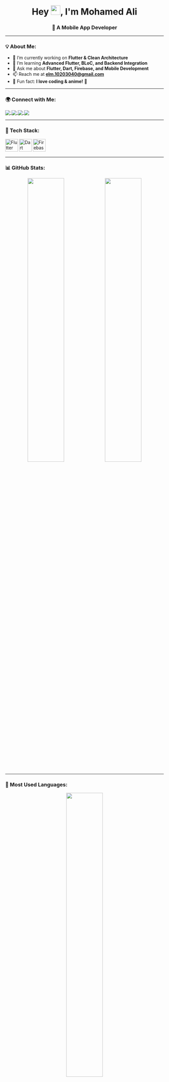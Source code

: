 

<h1 align="center">Hey <img src="https://media.giphy.com/media/hvRJCLFzcasrR4ia7z/giphy.gif" width="30px"/>, I'm Mohamed Ali</h1>
<h3 align="center">🚀 A Mobile App Developer</h3>

---

### 💡 About Me:
- 🔭 I’m currently working on **Flutter & Clean Architecture**
- 🌱 I’m learning **Advanced Flutter, BLoC, and Backend Integration**
- 💬 Ask me about **Flutter, Dart, Firebase, and Mobile Development**
- 📫 Reach me at **[elm.10203040@gmail.com](mailto:your-email@example.com)**  
- 🎯 Fun fact: **I love coding & anime!** 🎥

---

### 🌍 Connect with Me:
<p align="left">
<a href="https://www.linkedin.com/in/mohamed-ali-7x/" target="_blank">
  <img align="center" src="https://img.shields.io/badge/LinkedIn-0077B5?style=for-the-badge&logo=linkedin&logoColor=white" />
</a>
<a href="https://www.facebook.com/MOMO7ALIX" target="_blank">
  <img align="center" src="https://img.shields.io/badge/Facebook-1877F2?style=for-the-badge&logo=facebook&logoColor=white" />
</a>
<a href="https://x.com/MOMO7XALI" target="_blank">
  <img align="center" src="https://img.shields.io/badge/Twitter-1DA1F2?style=for-the-badge&logo=twitter&logoColor=white" />
</a>
<a href="https://github.com/MOMO7ALI" target="_blank">
  <img align="center" src="https://img.shields.io/badge/GitHub-181717?style=for-the-badge&logo=github&logoColor=white" />
</a>
</p>

---

### 🚀 Tech Stack:
<p align="left">
  <img src="https://cdn.jsdelivr.net/gh/devicons/devicon/icons/flutter/flutter-original.svg" alt="Flutter" width="40" height="40"/>
  <img src="https://cdn.jsdelivr.net/gh/devicons/devicon/icons/dart/dart-original.svg" alt="Dart" width="40" height="40"/>
  <img src="https://cdn.jsdelivr.net/gh/devicons/devicon/icons/firebase/firebase-plain.svg" alt="Firebase" width="40" height="40"/>

</p>

---

### 📊 GitHub Stats:
<p align="center">
  <img src="https://github-readme-stats.vercel.app/api?username=MOMO7ALI&show_icons=true&theme=radical&hide_border=true" width="48%" />
  <img src="https://github-readme-streak-stats.herokuapp.com/?user=MOMO7ALI&theme=radical&hide_border=true" width="48%" />
</p>

---

### 🚀 Most Used Languages:
<p align="center">
  <img src="https://github-readme-stats.vercel.app/api/top-langs/?username=MOMO7ALI&layout=compact&theme=radical&hide_border=true" width="48%" />
</p>

---

### 🎯 Contribution Graph:
<p align="center">
  <img src="https://activity-graph.herokuapp.com/graph?username=MOMO7ALI&theme=radical&hide_border=true" />
</p>

---

### 📊 Profile Views:
<p align="left">
  <img src="https://komarev.com/ghpvc/?username=MOMO7ALI&label=Profile%20Views&color=0e75b6&style=flat" />
</p>

---

### 🎬 Random Anime GIF:
<p align="center">
  <img src="https://media.giphy.com/media/ZVik7pBtu9dNS/giphy.gif" width="500"/>
</p>
